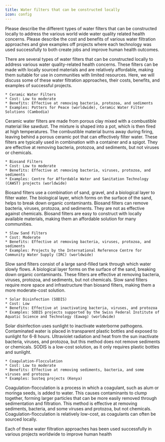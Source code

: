 ```yaml
---
title: Water filters that can be constructed locally
icon: config
---
```


Please describe the different types of water filters that can be constructed locally to address the various world wide water quality related  health concerns. Please describe the cost and benefits of various water filtration approaches and give examples off  projects where  each technology was used successfully to both create jobs and improve human health outcomes.

There are several types of water filters that can be constructed locally to address various water quality-related health concerns. These filters can be made with locally sourced materials and are relatively affordable, making them suitable for use in communities with limited resources. Here, we will discuss some of these water filtration approaches, their costs, benefits, and examples of successful projects.

    * Ceramic Water Filters
    * Cost: Low to moderate
    * Benefits: Effective at removing bacteria, protozoa, and sediments
    * Examples: Potters for Peace (worldwide), Ceramic Water Filter Solutions (Cambodia)

Ceramic water filters are made from porous clay mixed with a combustible material like sawdust. The mixture is shaped into a pot, which is then fired at high temperatures. The combustible material burns away during firing, leaving behind a porous ceramic pot that can effectively filter water. These filters are typically used in combination with a container and a spigot. They are effective at removing bacteria, protozoa, and sediments, but not viruses or chemicals.

    * Biosand Filters
    * Cost: Low to moderate
    * Benefits: Effective at removing bacteria, viruses, protozoa, and sediments
    * Examples: Centre for Affordable Water and Sanitation Technology (CAWST) projects (worldwide)

Biosand filters use a combination of sand, gravel, and a biological layer to filter water. The biological layer, which forms on the surface of the sand, helps to break down organic contaminants. Biosand filters can remove bacteria, viruses, protozoa, and sediments. They are not as effective against chemicals. Biosand filters are easy to construct with locally available materials, making them an affordable solution for many communities.

    * Slow Sand Filters
    * Cost: Moderate
    * Benefits: Effective at removing bacteria, viruses, protozoa, and sediments
    * Examples: Projects by the International Reference Centre for Community Water Supply (IRC) (worldwide)

Slow sand filters consist of a large sand-filled tank through which water slowly flows. A biological layer forms on the surface of the sand, breaking down organic contaminants. These filters are effective at removing bacteria, viruses, protozoa, and sediments, but not chemicals. Slow sand filters require more space and infrastructure than biosand filters, making them a more moderate-cost solution.

    * Solar Disinfection (SODIS)
    * Cost: Low
    * Benefits: Effective at inactivating bacteria, viruses, and protozoa
    * Examples: SODIS projects supported by the Swiss Federal Institute of Aquatic Science and Technology (Eawag) (worldwide)

Solar disinfection uses sunlight to inactivate waterborne pathogens. Contaminated water is placed in transparent plastic bottles and exposed to sunlight for 6-8 hours. Ultraviolet radiation and heat from the sun inactivate bacteria, viruses, and protozoa, but this method does not remove sediments or chemicals. SODIS is a low-cost solution, as it only requires plastic bottles and sunlight.

    * Coagulation-Flocculation
    * Cost: Low to moderate
    * Benefits: Effective at removing sediments, bacteria, and some viruses and protozoa
    * Examples: Susteq projects (Kenya)

Coagulation-flocculation is a process in which a coagulant, such as alum or moringa seeds, is added to water. This causes contaminants to clump together, forming larger particles that can be more easily removed through sedimentation and filtration. This method is effective at removing sediments, bacteria, and some viruses and protozoa, but not chemicals. Coagulation-flocculation is relatively low-cost, as coagulants can often be sourced locally.

Each of these water filtration approaches has been used successfully in various projects worldwide to improve human health
